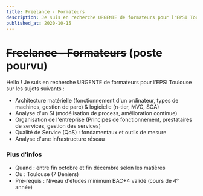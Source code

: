 ```yaml
---
title: Freelance - Formateurs
description: Je suis en recherche URGENTE de formateurs pour l'EPSI Toulouse
published_at: 2020-10-15
---
```


# ~~Freelance - Formateurs~~ (poste pourvu)

Hello ! Je suis en recherche URGENTE de formateurs pour l'EPSI Toulouse sur les sujets suivants :

 - Architecture matérielle (fonctionnement d'un ordinateur, types de machines, gestion de parc) & logicielle (n-tier, MVC, SOA)
 - Analyse d'un SI (modélisation de process, amélioration continue)
 - Organisation de l'entreprise (Principes de fonctionnement, prestataires de services, gestion des services)
 - Qualité de Service (QoS) : fondamentaux et outils de mesure
 - Analyse d'une infrastructure réseau

### Plus d'infos

- Quand : entre fin octobre et fin décembre selon les matières
- Où : Toulouse (7 Deniers)
- Pré-requis : Niveau d'études minimum BAC+4 validé (cours de 4° année)
